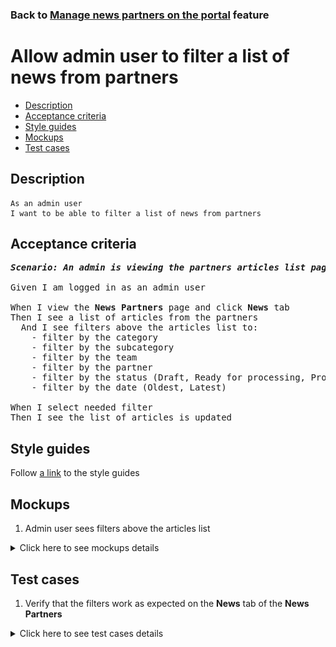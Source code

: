 ### Back to [Manage news partners on the portal](../../) feature

# Allow admin user to filter a list of news from partners

- [Description](#description)
- [Acceptance criteria](#acceptance-criteria)
- [Style guides](#style-guides)
- [Mockups](#mockups)
- [Test cases](#test-cases)

## Description

    As an admin user
    I want to be able to filter a list of news from partners

## Acceptance criteria

<pre>
<b><i>Scenario: An admin is viewing the partners articles list page</i></b>

Given I am logged in as an admin user

When I view the <b>News Partners</b> page and click <b>News</b> tab
Then I see a list of articles from the partners
  And I see filters above the articles list to:
    - filter by the category
    - filter by the subcategory
    - filter by the team
    - filter by the partner
    - filter by the status (Draft, Ready for processing, Processing, Processed, Published)
    - filter by the date (Oldest, Latest)

When I select needed filter
Then I see the list of articles is updated
</pre>

## Style guides

Follow [a link](https://www.figma.com/proto/0zkkf5WC77OSpvyD6YXpFE/Style-guides?page-id=0%3A1&node-id=19%3A5368&viewport=266%2C48%2C0.54&scaling=min-zoom&starting-point-node-id=19%3A5368) to the style guides

## Mockups

1. Admin user sees filters above the articles list

<details>
  <summary>Click here to see mockups details</summary>

**1. Admin user sees filters above the articles list:**

![Admin user sees filters above the articles list](/sports_hub_portal/desktop_application_features/manage_news_partners/images/admin_side_partner_articles_list.png)

</details>

## Test cases

1. Verify that the filters work as expected on the <b>News</b> tab of the <b>News Partners</b>

<details>
  <summary>Click here to see test cases details</summary>

### **#1. Verify that the filters work as expected on the News tab of the News Partners**

|Preconditions|Steps|Expected result
--------------|-----|----------
|- Logged in with admin account</br>- There is some partner added|1) Go to the <b>News Partners</b> list page</br>2) Click <b>News</b> tab</br>3) Examine the articles list</br>4) Select any filter|3) The filters are shown above the articles list</br>4) The arcticles list is updated|
</details>
